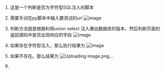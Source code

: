 1. 这是一个判断是否为字符型SQL注入的脚本
2. 需要手动在py脚本中输入要测试的url
![image](https://github.com/abcdeeef/Edison_sec/assets/87749200/081203cf-2112-4f5e-9358-c3d86122f8bd)

3. 判断方法就是根据利用union select 注入爆出数据库的版本，然后判断页面的返回源码中是否出现响应的字段
![image](https://github.com/abcdeeef/Edison_sec/assets/87749200/98522843-9e68-4511-b27a-6aab653ca3be)

4. 如果存在字符型注入，那么执行结果为
![image](https://github.com/abcdeeef/Edison_sec/assets/87749200/2271f468-987c-42b6-a1fd-035f703da988)

5. 如果不存在。那么结果为
![Uploading image.png…]()

6. 

